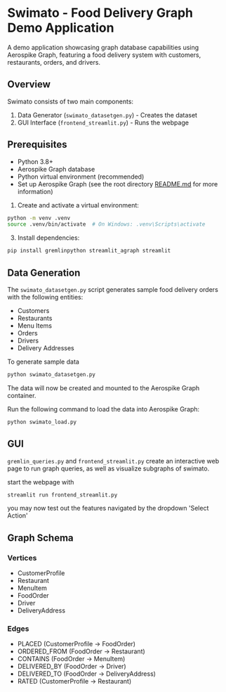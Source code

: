 # Swimato - Food Delivery Graph Demo Application

A demo application showcasing graph database capabilities using Aerospike Graph, featuring a food delivery system with
customers, restaurants, orders, and drivers.

## Overview

Swimato consists of two main components:

1. Data Generator (`swimato_datasetgen.py`) - Creates the dataset
2. GUI Interface (`frontend_streamlit.py`) - Runs the webpage

## Prerequisites

- Python 3.8+
- Aerospike Graph database
- Python virtual environment (recommended)
- Set up Aerospike Graph (see the root directory [README.md](../../../README.md) for more information)


1. Create and activate a virtual environment:

```bash
python -m venv .venv
source .venv/bin/activate  # On Windows: .venv\Scripts\activate
```

3. Install dependencies:

```bash
pip install gremlinpython streamlit_agraph streamlit
```

## Data Generation

The `swimato_datasetgen.py` script generates sample food delivery orders with the following entities:

- Customers
- Restaurants
- Menu Items
- Orders
- Drivers
- Delivery Addresses

To generate sample data

```bash
python swimato_datasetgen.py
```

The data will now be created and mounted to the Aerospike Graph container.

Run the following command to load the data into Aerospike Graph:

```bash
python swimato_load.py
```

## GUI

`gremlin_queries.py` and `frontend_streamlit.py` create an interactive web page
to run graph queries, as well as visualize subgraphs of swimato.

start the webpage with

```bash
streamlit run frontend_streamlit.py
```

you may now test out the features navigated by the dropdown 'Select Action'

## Graph Schema

### Vertices

- CustomerProfile
- Restaurant
- MenuItem
- FoodOrder
- Driver
- DeliveryAddress

### Edges

- PLACED (CustomerProfile → FoodOrder)
- ORDERED_FROM (FoodOrder → Restaurant)
- CONTAINS (FoodOrder → MenuItem)
- DELIVERED_BY (FoodOrder → Driver)
- DELIVERED_TO (FoodOrder → DeliveryAddress)
- RATED (CustomerProfile → Restaurant)


